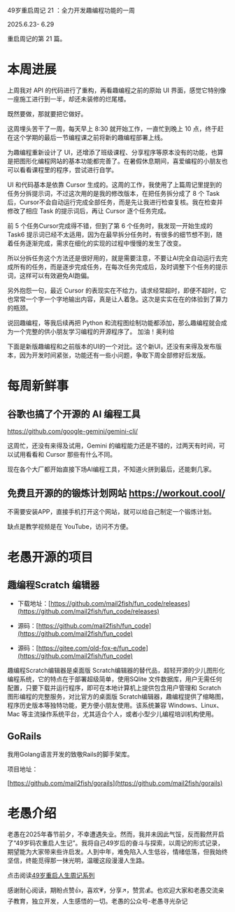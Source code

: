 49岁重启周记 21 ：全力开发趣编程功能的一周


2025.6.23- 6.29

重启周记的第 21 篇。

# 本周进展

上周我对 API 的代码进行了重构，再看趣编程之前的原始 UI 界面，感觉它特别像一座施工进行到一半，却还未装修的烂尾楼。

既然要做，那就要把它做好。

这周埋头苦干了一周，每天早上 8:30 就开始工作，一直忙到晚上 10 点，终于赶在这个学期的最后一节编程课之前将新的趣编程部署上线。

为趣编程重新设计了 UI，还增添了班级课程、分享程序等原本没有的功能，也算是把图形化编程网站的基本功能都完善了。在暑假休息期间，喜爱编程的小朋友也可以看看课程里的程序，尝试进行自学。

UI 和代码基本是依靠 Cursor 生成的。这周的工作，我使用了上篇周记里提到的任务分拆提示词，不过这次用的是我的修改版本，在把任务拆分成了 8 个 Task后，Cursor不会自动运行完成全部任务，而是先让我进行检查复核。我在检查并修改了相应 Task 的提示词后，再让 Cursor 逐个任务完成。

前 5 个任务Cursor完成得不错，但到了第 6 个任务时，我发现一开始生成的 Task6 提示词已经不太适用，因为在最早拆分任务时，有很多的细节想不到，随着任务逐渐完成，需求在细化的实现的过程中慢慢的发生了改变。

所以分拆任务这个方法还是很好用的，就是需要注意，不要让AI完全自动运行去完成所有的任务，而是逐步完成任务，在每次任务完成后，及时调整下个任务的提示词，这样可以有效避免AI跑偏。

另外抱怨一句，最近 Cursor 的表现实在不给力，请求经常超时，即便不超时，它也常常一个字一个字地输出内容，真是让人着急。这次是实实在在的体验到了算力的瓶颈。

说回趣编程，等我后续再把 Python 和流程图绘制功能都添加，那么趣编程就会成为一个完整的供小朋友学习编程的开源程序了。 加油！奥利给

下面是新版趣编程和之前版本的UI的一个对比。这个新UI，还没有来得及发布版本，因为开发时间紧张，功能还有一些小问题，争取下周全部修好后发版。





# 每周新鲜事

## 谷歌也搞了个开源的 AI 编程工具

https://github.com/google-gemini/gemini-cli/

这周忙，还没有来得及试用，Gemini 的编程能力还是不错的，过两天有时间，可以试用看看和 Cursor 那些有什么不同。

现在各个大厂都开始直接下场AI编程工具，不知道火拼到最后，还能剩几家。

## 免费且开源的的锻炼计划网站 https://workout.cool/

不需要安装APP，直接手机打开这个网站，就可以给自己制定一个锻炼计划。

缺点是教学视频是在 YouTube，访问不方便。

# 老愚开源的项目

## 趣编程Scratch 编辑器

* 下载地址：[https://github.com/mail2fish/fun_code/releases](https://github.com/mail2fish/fun_code/releases)

* 源码：[https://github.com/mail2fish/fun_code](https://github.com/mail2fish/fun_code)

* 源码：[https://gitee.com/old-fox-e/fun_code](https://github.com/mail2fish/fun_code)

趣编程Scratch编辑器是桌面版 Scratch编辑器的替代品，超轻开源的少儿图形化编程系统，它的特点在于部署超级简单，使用SQlite 文件数据库，用户无需任何配置，只要下载并运行程序，即可在本地计算机上提供包含用户管理和 Scratch 图形编程的完整服务，对比官方的桌面版  Scratch编辑器，趣编程提供了缩略图，程序历史版本等独特功能，更方便小朋友使用。该系统兼容 Windows、Linux、Mac 等主流操作系统平台，尤其适合个人，或者小型少儿编程培训机构使用。

## GoRails

我用Golang语言开发的致敬Rails的脚手架库。

项目地址：

[https://github.com/mail2fish/gorails](https://github.com/mail2fish/gorails)


# 老愚介绍

老愚在2025年春节前夕，不幸遭遇失业。然而，我并未因此气馁，反而毅然开启了“49岁码农重启人生记”。我将自己49岁后的奋斗与探索，以周记的形式记录，期望能为大家带来些许启发。人到中年，难免陷入人生低谷，情绪低落，但我始终坚信，终能觅得那一抹光明，温暖这段漫漫人生路。

点击阅读[49岁重启人生周记系列](https://mp.weixin.qq.com/mp/appmsgalbum?__biz=MzkzNzE4ODIzMw==&action=getalbum&album_id=3894068952774688775#wechat_redirect)

感谢耐心阅读，期盼点赞👍，喜欢💗，分享↗️，赞赏💰。也欢迎大家和老愚交流亲子教育，独立开发，人生感悟的一切。老愚的公众号-老愚寻光杂记







